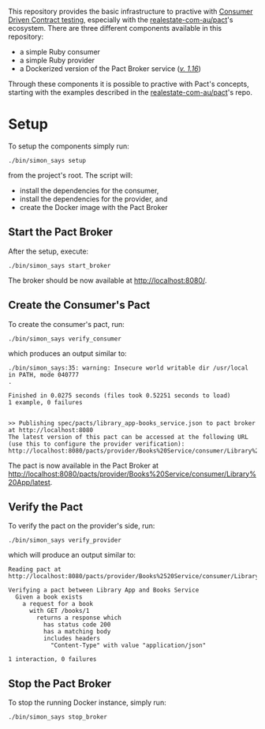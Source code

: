 This repository provides the basic infrastructure to practive with [Consumer Driven Contract testing](https://martinfowler.com/articles/consumerDrivenContracts.html), especially with the [realestate-com-au/pact](https://github.com/realestate-com-au/pact)'s ecosystem. There are three different components available in this repository:

* a simple Ruby consumer
* a simple Ruby provider
* a Dockerized version of the Pact Broker service (_[v. 1.16](https://github.com/bethesque/pact_broker/releases/tag/v1.16.0)_)

Through these components it is possible to practive with Pact's concepts, starting with the examples described in the [realestate-com-au/pact](https://github.com/realestate-com-au/pact)'s repo.

# Setup
To setup the components simply run:
```
./bin/simon_says setup
```
from the project's root. The script will:
* install the dependencies for the consumer,
* install the dependencies for the provider, and
* create the Docker image with the Pact Broker

## Start the Pact Broker
After the setup, execute:
```
./bin/simon_says start_broker
```
The broker should be now available at [http://localhost:8080/](http://localhost:8080/).

## Create the Consumer's Pact
To create the consumer's pact, run:
```
./bin/simon_says verify_consumer
```
which produces an output similar to:
```
./bin/simon_says:35: warning: Insecure world writable dir /usr/local in PATH, mode 040777
.

Finished in 0.0275 seconds (files took 0.52251 seconds to load)
1 example, 0 failures


>> Publishing spec/pacts/library_app-books_service.json to pact broker at http://localhost:8080
The latest version of this pact can be accessed at the following URL (use this to configure the provider verification):
http://localhost:8080/pacts/provider/Books%20Service/consumer/Library%20App/latest
```
The pact is now available in the Pact Broker at [http://localhost:8080/pacts/provider/Books%20Service/consumer/Library%20App/latest](http://localhost:8080/pacts/provider/Books%20Service/consumer/Library%20App/latest).

## Verify the Pact
To verify the pact on the provider's side, run:
```
./bin/simon_says verify_provider
```
which will produce an output similar to:
```
Reading pact at http://localhost:8080/pacts/provider/Books%2520Service/consumer/Library%2520App/latest

Verifying a pact between Library App and Books Service
  Given a book exists
    a request for a book
      with GET /books/1
        returns a response which
          has status code 200
          has a matching body
          includes headers
            "Content-Type" with value "application/json"

1 interaction, 0 failures
```
## Stop the Pact Broker
To stop the running Docker instance, simply run:
```
./bin/simon_says stop_broker
```
